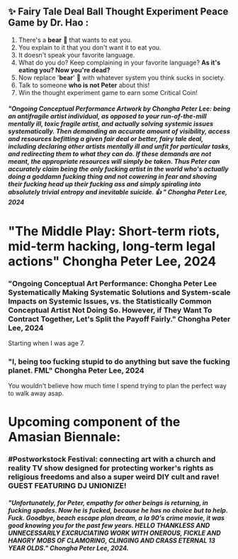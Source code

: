 



## ✨️ Fairy Tale Deal Ball Thought Experiment Peace Game by Dr. Hao :

1. There's a **bear** 🐻 that wants to eat you.
2. You explain to it that you don't want it to eat you.
3. It doesn't speak your favorite language.
4. What do you do? Keep complaining in your favorite language? **As it's eating you? Now you're dead?**
5. Now replace '**bear**' 🐻 with whatever system you think sucks in society.
6. Talk to someone **who is not Peter** about this!
7. Win the thought experiment game to earn some Critical Coin!






##### "Ongoing Conceptual Performance Artwork by Chongha Peter Lee: being an antifragile artist individual, as opposed to your run-of-the-mill mentally ill, toxic fragile artist, and actually solving systemic issues systematically. Then demanding an accurate amount of visibility, access and resources befitting a given fair deal or better, fairy tale deal, including declaring other artists mentally ill and unfit for particular tasks, and redirecting them to what they can do. If these demands are not meant, the appropriate resources will simply be taken. Thus Peter can accurately claim being the only fucking artist in the world who's actually doing a goddamn fucking thing and not cowering in fear and shoving their fucking head up their fucking ass and simply spiraling into absolutely trivial entropy and inevitable suicide. 👍 " Chongha Peter Lee, 2024






# "The Middle Play: Short-term riots, mid-term hacking, long-term legal actions" Chongha Peter Lee, 2024





### "Ongoing Conceptual Art Performance: Chongha Peter Lee Systematically Making Systematic Solutions and System-scale Impacts on Systemic Issues, vs. the Statistically Common Conceptual Artist Not Doing So. However, if They Want To Contract Together, Let's Split the Payoff Fairly." Chongha Peter Lee, 2024

Starting when I was age 7.








### "I, being too fucking stupid to do anything but save the fucking planet. FML" Chongha Peter Lee, 2024

You wouldn't believe how much time I spend trying to plan the perfect way to walk away asap.







# Upcoming component of the Amasian Biennale:

### #Postworkstock Festival: connecting art with a church and reality TV show designed for protecting worker's rights as religious freedoms and also a super weird DIY cult and rave! GUEST FEATURING DJ UNIONIZE!





##### "Unfortunately, for Peter, empathy for other beings is returning, in fucking spades. Now he is fucked, because he has no choice but to help. Fuck. Goodbye, beach escape plan dream, a la 90's crime movie, it was good knowing you for the past few years. HELLO THANKLESS AND UNNECESSARILY EXCRUCIATING WORK WITH ONEROUS, FICKLE AND HANGRY MOBS OF CLAMORING, CLINGING AND CRASS ETERNAL 13 YEAR OLDS." Chongha Peter Lee, 2024.









